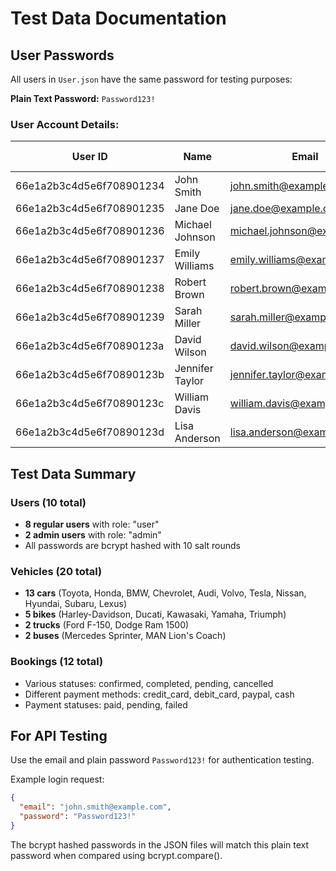 # Test Data Documentation

## User Passwords

All users in `User.json` have the same password for testing purposes:

**Plain Text Password:** `Password123!`

### User Account Details:

| User ID | Name | Email | Role | Plain Password |
|---------|------|-------|------|----------------|
| 66e1a2b3c4d5e6f708901234 | John Smith | john.smith@example.com | user | Password123! |
| 66e1a2b3c4d5e6f708901235 | Jane Doe | jane.doe@example.com | user | Password123! |
| 66e1a2b3c4d5e6f708901236 | Michael Johnson | michael.johnson@example.com | user | Password123! |
| 66e1a2b3c4d5e6f708901237 | Emily Williams | emily.williams@example.com | user | Password123! |
| 66e1a2b3c4d5e6f708901238 | Robert Brown | robert.brown@example.com | user | Password123! |
| 66e1a2b3c4d5e6f708901239 | Sarah Miller | sarah.miller@example.com | user | Password123! |
| 66e1a2b3c4d5e6f70890123a | David Wilson | david.wilson@example.com | user | Password123! |
| 66e1a2b3c4d5e6f70890123b | Jennifer Taylor | jennifer.taylor@example.com | user | Password123! |
| 66e1a2b3c4d5e6f70890123c | William Davis | william.davis@example.com | **admin** | Password123! |
| 66e1a2b3c4d5e6f70890123d | Lisa Anderson | lisa.anderson@example.com | **admin** | Password123! |

## Test Data Summary

### Users (10 total)
- **8 regular users** with role: "user"
- **2 admin users** with role: "admin"
- All passwords are bcrypt hashed with 10 salt rounds

### Vehicles (20 total)
- **13 cars** (Toyota, Honda, BMW, Chevrolet, Audi, Volvo, Tesla, Nissan, Hyundai, Subaru, Lexus)
- **5 bikes** (Harley-Davidson, Ducati, Kawasaki, Yamaha, Triumph)
- **2 trucks** (Ford F-150, Dodge Ram 1500)
- **2 buses** (Mercedes Sprinter, MAN Lion's Coach)

### Bookings (12 total)
- Various statuses: confirmed, completed, pending, cancelled
- Different payment methods: credit_card, debit_card, paypal, cash
- Payment statuses: paid, pending, failed

## For API Testing

Use the email and plain password `Password123!` for authentication testing.

Example login request:
```json
{
  "email": "john.smith@example.com",
  "password": "Password123!"
}
```

The bcrypt hashed passwords in the JSON files will match this plain text password when compared using bcrypt.compare().
